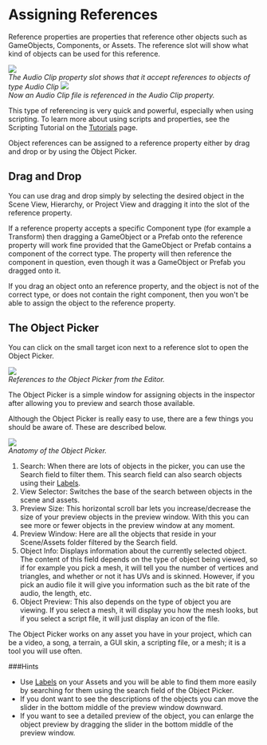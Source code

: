 Assigning References
====================


Reference properties are properties that reference other objects such as GameObjects, Components, or Assets. The reference slot will show what kind of objects can be used for this reference.

![](http://docwiki.hq.unity3d.com/uploads/Main/AudioGO.png)  
_The <span class=component>Audio Clip</span> property slot shows that it accept references to objects of type <span class=component>Audio Clip</span>_
![](http://docwiki.hq.unity3d.com/uploads/Main/AudioReference.png)  
_Now an <span class=component>Audio Clip</span> file is referenced in the <span class=component>Audio Clip</span> property._

This type of referencing is very quick and powerful, especially when using scripting. To learn more about using scripts and properties, see the Scripting Tutorial on the [Tutorials](main.tutorials.html) page.

Object references can be assigned to a reference property either by drag and drop or by using the <span class=keyword>Object Picker</span>.

Drag and Drop
-------------


You can use drag and drop simply by selecting the desired object in the Scene View, Hierarchy, or Project View and dragging it into the slot of the reference property.

If a reference property accepts a specific Component type (for example a Transform) then dragging a GameObject or a Prefab onto the reference property will work fine provided that the GameObject or Prefab contains a component of the correct type. The property will then reference the component in question, even though it was a GameObject or Prefab you dragged onto it.

If you drag an object onto an reference property, and the object is not of the correct type, or does not contain the right component, then you won't be able to assign the object to the reference property.

<a id="ObjectPicker"></a>
The Object Picker
-----------------

You can click on the small target icon next to a reference slot to open the Object Picker.

![](http://docwiki.hq.unity3d.com/uploads/Main/ObjectPickerReference.png)  
_References to the Object Picker from the Editor._

The Object Picker is a simple window for assigning objects in the inspector after allowing you to preview and search those available.

Although the Object Picker is really easy to use, there are a few things you should be aware of. These are described below.

![](http://docwiki.hq.unity3d.com/uploads/Main/ObjectPickerAnatomy.png)  
_Anatomy of the Object Picker._

1. <span class=keyword>Search:</span> When there are lots of objects in the picker, you can use the Search field to filter them. This search field can also search objects using their [Labels](assetworkflow#assetlabels.html).
1. <span class=keyword>View Selector:</span> Switches the base of the search between objects in the scene and assets.
1. <span class=keyword>Preview Size:</span> This horizontal scroll bar lets you increase/decrease the size of your preview objects in the preview window. With this you can see more or fewer objects in the preview window at any moment.
1. <span class=keyword>Preview Window:</span> Here are all the objects that reside in your <span class=keyword>Scene/Assets folder</span> filtered by the <span class=keyword>Search</span> field.
1. <span class=keyword>Object Info:</span> Displays information about the currently selected object. The content of this field depends on the type of object being viewed, so if for example you pick a mesh, it will tell you the number of vertices and triangles, and whether or not it has UVs and is skinned. However, if you pick an audio file it will give you information such as the bit rate of the audio, the length, etc.
1. <span class=keyword>Object Preview:</span> This also depends on the type of object you are viewing. If you select a mesh, it will display you how the mesh looks, but if you select a script file, it will just display an icon of the file.

The Object Picker works on any asset you have in your project, which can be a video, a song, a terrain, a GUI skin, a scripting file, or a mesh; it is a tool you will use often.

###Hints
* Use [Labels](assetworkflow#assetlabels.html) on your Assets and you will be able to find them more easily by searching for them using the search field of the Object Picker.
* If you dont want to see the descriptions of the objects you can move the slider in the bottom middle of the preview window downward.
* If you want to see a detailed preview of the object, you can enlarge the object preview by dragging the slider in the bottom middle of the preview window.

